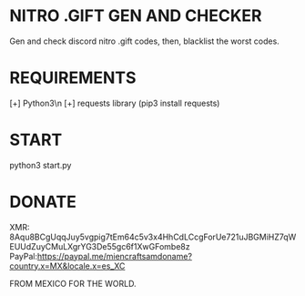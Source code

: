 # NITRO .GIFT GEN AND CHECKER
Gen and check discord nitro .gift codes, then, blacklist the worst codes.



# REQUIREMENTS
[+] Python3\n
[+] requests library (pip3 install requests)


# START
python3 start.py


# DONATE
XMR: 8Aqu8BCgUqqJuy5vgpig7tEm64c5v3x4HhCdLCcgForUe721uJBGMiHZ7qWEUUdZuyCMuLXgrYG3De55gc6f1XwGFombe8z
PayPal:https://paypal.me/miencraftsamdoname?country.x=MX&locale.x=es_XC



FROM MEXICO FOR THE WORLD.
